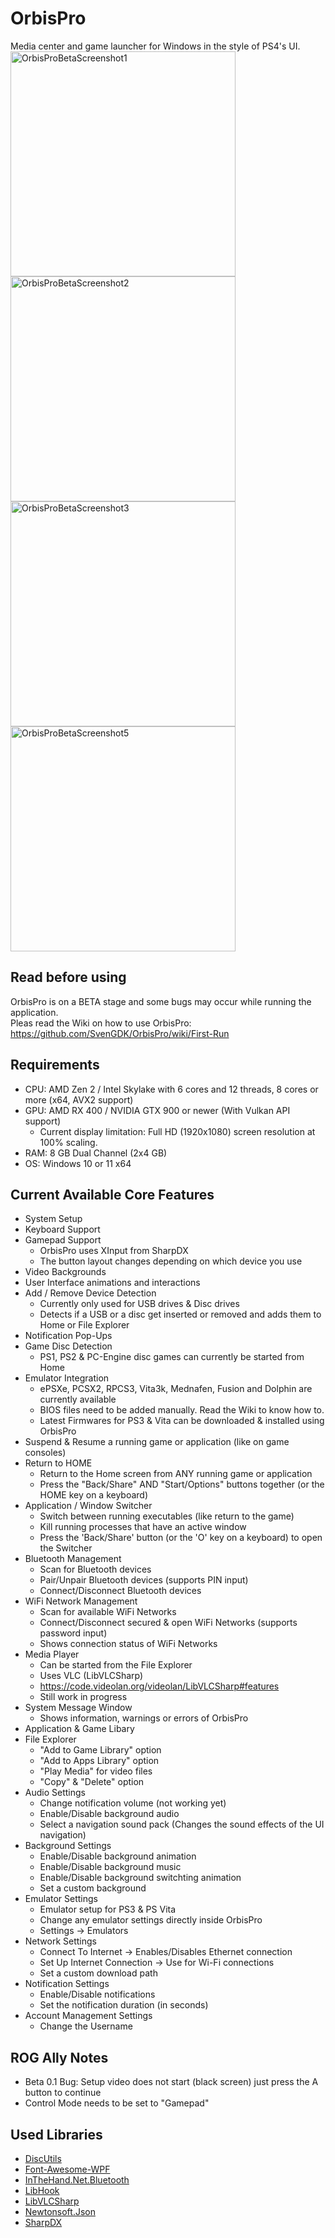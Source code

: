 # OrbisPro
Media center and game launcher for Windows in the style of PS4's UI.<br>
<img width="360" alt="OrbisProBetaScreenshot1" src="https://github.com/SvenGDK/OrbisPro/assets/84620/85f51a20-eabb-4159-89ef-29cf17455751">
<img width="360" alt="OrbisProBetaScreenshot2" src="https://github.com/SvenGDK/OrbisPro/assets/84620/937f572f-4f64-4072-baf3-a84f851388f3">
<img width="360" alt="OrbisProBetaScreenshot3" src="https://github.com/SvenGDK/OrbisPro/assets/84620/06bd3293-bed5-4048-b2f0-a86e909ecc1d">
<img width="360" alt="OrbisProBetaScreenshot5" src="https://github.com/SvenGDK/OrbisPro/assets/84620/1342ecf8-4900-4720-bc62-d53c25605f86">

## Read before using
OrbisPro is on a BETA stage and some bugs may occur while running the application.<br>
Pleas read the Wiki on how to use OrbisPro: https://github.com/SvenGDK/OrbisPro/wiki/First-Run

## Requirements
- CPU: AMD Zen 2 / Intel Skylake with 6 cores and 12 threads, 8 cores or more (x64, AVX2 support)
- GPU: AMD RX 400 / NVIDIA GTX 900 or newer (With Vulkan API support)
  - Current display limitation: Full HD (1920x1080) screen resolution at 100% scaling.
- RAM: 8 GB Dual Channel (2x4 GB)
- OS: Windows 10 or 11 x64

## Current Available Core Features
- System Setup
- Keyboard Support
- Gamepad Support
  - OrbisPro uses XInput from SharpDX
  - The button layout changes depending on which device you use
- Video Backgrounds
- User Interface animations and interactions
- Add / Remove Device Detection
  - Currently only used for USB drives & Disc drives
  - Detects if a USB or a disc get inserted or removed and adds them to Home or File Explorer
- Notification Pop-Ups
- Game Disc Detection
  - PS1, PS2 & PC-Engine disc games can currently be started from Home
- Emulator Integration
  - ePSXe, PCSX2, RPCS3, Vita3k, Mednafen, Fusion and Dolphin are currently available
  - BIOS files need to be added manually. Read the Wiki to know how to.
  - Latest Firmwares for PS3 & Vita can be downloaded & installed using OrbisPro
- Suspend & Resume a running game or application (like on game consoles)
- Return to HOME
  - Return to the Home screen from ANY running game or application
  - Press the "Back/Share" AND "Start/Options" buttons together (or the HOME key on a keyboard)
- Application / Window Switcher
  - Switch between running executables (like return to the game)
  - Kill running processes that have an active window
  - Press the 'Back/Share' button (or the 'O' key on a keyboard) to open the Switcher
- Bluetooth Management
  - Scan for Bluetooth devices
  - Pair/Unpair Bluetooth devices (supports PIN input)
  - Connect/Disconnect Bluetooth devices
- WiFi Network Management
  - Scan for available WiFi Networks
  - Connect/Disconnect secured & open WiFi Networks (supports password input)
  - Shows connection status of WiFi Networks
- Media Player
  - Can be started from the File Explorer
  - Uses VLC (LibVLCSharp)
  - https://code.videolan.org/videolan/LibVLCSharp#features
  - Still work in progress
- System Message Window
  - Shows information, warnings or errors of OrbisPro
- Application & Game Libary
- File Explorer
  - "Add to Game Library" option
  - "Add to Apps Library" option
  - "Play Media" for video files
  - "Copy" & "Delete" option
- Audio Settings
  - Change notification volume (not working yet)
  - Enable/Disable background audio
  - Select a navigation sound pack (Changes the sound effects of the UI navigation)
- Background Settings
  - Enable/Disable background animation
  - Enable/Disable background music
  - Enable/Disable background switchting animation
  - Set a custom background
- Emulator Settings
  - Emulator setup for PS3 & PS Vita
  - Change any emulator settings directly inside OrbisPro
  - Settings -> Emulators
- Network Settings
  - Connect To Internet -> Enables/Disables Ethernet connection
  - Set Up Internet Connection -> Use for Wi-Fi connections
  - Set a custom download path
- Notification Settings
  - Enable/Disable notifications
  - Set the notification duration (in seconds)
- Account Management Settings
  - Change the Username
  
## ROG Ally Notes
- Beta 0.1 Bug: Setup video does not start (black screen) just press the A button to continue
- Control Mode needs to be set to "Gamepad"

## Used Libraries
- [DiscUtils](https://github.com/discutils/discutils)
- [Font-Awesome-WPF](https://github.com/charri/Font-Awesome-WPF)
- [InTheHand.Net.Bluetooth](https://github.com/inthehand/32feet/)
- [LibHook](https://www.nuget.org/packages/LibHook)
- [LibVLCSharp](https://code.videolan.org/videolan/LibVLCSharp)
- [Newtonsoft.Json](https://www.newtonsoft.com/json)
- [SharpDX](https://github.com/sharpdx/SharpDX)
